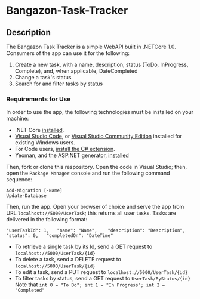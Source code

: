 # Bangazon-Task-Tracker

## Description

The Bangazon Task Tracker is a simple WebAPI built in .NETCore 1.0. Consumers of the app can use it for the following:

1. Create a new task, with a name, description, status (ToDo, InProgress, Complete), and, when applicable, DateCompleted
1. Change a task's status
1. Search for and filter tasks by status


### Requirements for Use

In order to use the app, the following technologies must be installed on your machine:

* .NET Core [installed](https://www.microsoft.com/net/core#macos).
* [Visual Studio Code](https://code.visualstudio.com/), or [Visual Studio Community Edition](https://www.visualstudio.com/vs/community/) installed for existing Windows users.
* For Code users, [install the C# extension](#installing-c-extension-for-code).
* Yeoman, and the ASP.NET generator, [installed](#installing-yeoman-and-the-aspnet-generator)

Then, fork or clone this respository. Open the code in Visual Studio; then, open the `Package Manager` console and run the following command sequence:


`Add-Migration [-Name]`  
`Update-Database`

Then, run the app. Open your browser of choice and serve the app from URL `localhost://5000/UserTask`; this returns all user tasks.
Tasks are delivered in the following format:  

`"userTaskId": 1,  
    "name": "Name",   
    "description": "Description",  
    "status": 0,  
    "completedOn": "DateTime"` 
    
* To retrieve a single task by its Id, send a GET request to `localhost://5000/UserTask/{id}`
* To delete a task, send a DELETE request to `localhost://5000/UserTask/{id}`
* To edit a task, send a PUT request to `localhost://5000/UserTask/{id}`
* To filter tasks by status, send a GET request to `UserTask/ByStatus/{id} `
Note that `int 0 = "To Do"; int 1 = "In Progress"; int 2 = "Completed"`

